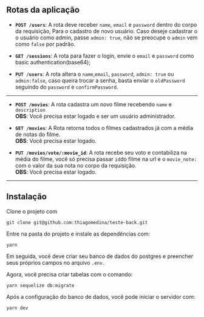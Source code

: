 

## Rotas da aplicação


- **`POST /users`**: A rota deve receber `name`, `email` e `password` dentro do corpo da requisição, Para o cadastro de novo usuário. Caso deseje cadastrar o o usuário como admin, passe `admin: true`, não se preocupe o `admin` vem como `false` por padrão.


- **`GET /sessions`**: A rota para fazer o login, envie o `email` e `password` como basic authentication(base64);


- **`PUT /users`**: A rota  altera o `name`,`email`, `password`, `admin: true` ou `admin:false`, caso queira trocar a senha, basta enviar o `oldPassword` seguindo do `password` e `confirmPassword`.

----

- **`POST /movies`**: A rota cadastra um novo filme recebendo `name` e `description`<br/> 
**OBS**: Você precisa estar logado e ser um usuário administrador.


- **`GET /movies`**: A Rota retorna todos o filmes cadastrados já com a média de notas do filme.<br/> 
**OBS**: Você precisa estar logado.


- **`PUT /movies/vote/:movie_id`**: A rota recebe seu voto e contabiliza na média do filme, você só precisa passar `id`do filme na url e o `movie_note:` com o valor da sua nota no corpo da requisição. <br/> 
**OBS**: Você precisa estar logado.


----

## Instalação

Clone o projeto com
```console
git clone git@github.com:thiagomedina/teste-back.git
``` 

Entre na pasta do projeto e instale as dependências com:

```console
yarn
```

Em seguida, você deve criar seu banco de dados do postgres  e preencher seus próprios campos no arquivo `.env.`

Agora, você precisa criar tabelas com o comando:

```console
yarn sequelize db:migrate
```
Após a configuração do banco de dados, você pode iniciar o servidor com:

```console
yarn dev
```

